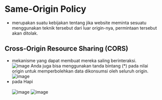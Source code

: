# Same-Origin Policy
- merupakan suatu kebijakan tentang jika website meminta sesuatu menggunakan teknik tersebut dari luar origin-nya, permintaan tersebut akan ditolak. 

## Cross-Origin Resource Sharing (CORS)
  - mekanisme yang dapat membuat mereka saling berinteraksi.
   <br>![image](https://user-images.githubusercontent.com/85721388/226085278-2fe11775-9df4-4108-8d15-e34ea827c24d.png)
   Anda juga bisa menggunakan tanda bintang (*) pada nilai origin untuk memperbolehkan data dikonsumsi oleh seluruh origin.
   <br>![image](https://user-images.githubusercontent.com/85721388/226085298-95d01ed8-788a-437c-86b2-ec4f0706a615.png)
  - pada Hapi  
    <br>![image](https://user-images.githubusercontent.com/85721388/226085321-848eec1f-e189-4ae9-a1c1-4cfba81e19c6.png)
    ![image](https://user-images.githubusercontent.com/85721388/226085332-d66bab90-e23c-4406-9838-72e00fb7a799.png)
 

